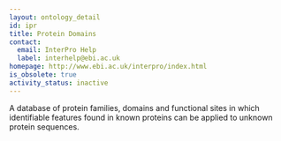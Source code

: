 ```yaml
---
layout: ontology_detail
id: ipr
title: Protein Domains
contact:
  email: InterPro Help
  label: interhelp@ebi.ac.uk
homepage: http://www.ebi.ac.uk/interpro/index.html
is_obsolete: true
activity_status: inactive
---
```


A database of protein families, domains and functional sites in which identifiable features found in known proteins can be applied to unknown protein sequences.
